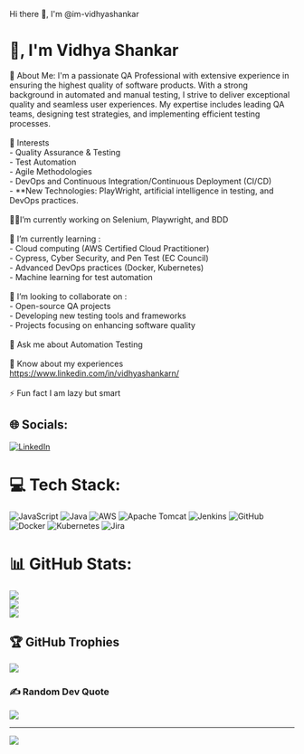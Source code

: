  Hi there 👋, I'm @im-vidhyashankar

# 👋, I'm Vidhya Shankar

💫 About Me:
I'm a passionate QA Professional with extensive experience in ensuring the highest quality of software products. With a strong background in automated and manual testing, I strive to deliver exceptional quality and seamless user experiences. My expertise includes leading QA teams, designing test strategies, and implementing efficient testing processes.<br> <br>👀 Interests<br>- Quality Assurance & Testing<br>- Test Automation<br>- Agile Methodologies<br>- DevOps and Continuous Integration/Continuous Deployment (CI/CD)<br>- **New Technologies: PlayWright, artificial intelligence in testing, and DevOps practices.<br><br>👨‍💻I’m currently working on Selenium, Playwright, and BDD <br><br>🌱 I’m currently learning :<br>- Cloud computing (AWS Certified Cloud Practitioner)<br>- Cypress, Cyber Security, and Pen Test (EC Council)<br>- Advanced DevOps practices (Docker, Kubernetes)<br>- Machine learning for test automation<br><br> 💞️ I’m looking to collaborate on : <br>- Open-source QA projects<br>- Developing new testing tools and frameworks<br>- Projects focusing on enhancing software quality<br><br>💬 Ask me about Automation Testing<br><br>📄 Know about my experiences https://www.linkedin.com/in/vidhyashankarn/<br><br>⚡ Fun fact I am lazy but smart  


## 🌐 Socials:
[![LinkedIn](https://img.shields.io/badge/LinkedIn-%230077B5.svg?logo=linkedin&logoColor=white)](https://linkedin.com/in/https://www.linkedin.com/in/vidhyashankarn/) 

# 💻 Tech Stack:
![JavaScript](https://img.shields.io/badge/javascript-%23323330.svg?style=for-the-badge&logo=javascript&logoColor=%23F7DF1E) ![Java](https://img.shields.io/badge/java-%23ED8B00.svg?style=for-the-badge&logo=openjdk&logoColor=white) ![AWS](https://img.shields.io/badge/AWS-%23FF9900.svg?style=for-the-badge&logo=amazon-aws&logoColor=white) ![Apache Tomcat](https://img.shields.io/badge/apache%20tomcat-%23F8DC75.svg?style=for-the-badge&logo=apache-tomcat&logoColor=black) ![Jenkins](https://img.shields.io/badge/jenkins-%232C5263.svg?style=for-the-badge&logo=jenkins&logoColor=white) ![GitHub](https://img.shields.io/badge/github-%23121011.svg?style=for-the-badge&logo=github&logoColor=white) ![Docker](https://img.shields.io/badge/docker-%230db7ed.svg?style=for-the-badge&logo=docker&logoColor=white) ![Kubernetes](https://img.shields.io/badge/kubernetes-%23326ce5.svg?style=for-the-badge&logo=kubernetes&logoColor=white) ![Jira](https://img.shields.io/badge/jira-%230A0FFF.svg?style=for-the-badge&logo=jira&logoColor=white)
# 📊 GitHub Stats:
![](https://github-readme-stats.vercel.app/api?username=im-vidhyashankar&theme=radical&hide_border=false&include_all_commits=false&count_private=true)<br/>
![](https://github-readme-streak-stats.herokuapp.com/?user=im-vidhyashankar&theme=radical&hide_border=false)<br/>
![](https://github-readme-stats.vercel.app/api/top-langs/?username=im-vidhyashankar&theme=radical&hide_border=false&include_all_commits=false&count_private=true&layout=compact)

## 🏆 GitHub Trophies
![](https://github-profile-trophy.vercel.app/?username=im-vidhyashankar&theme=radical&no-frame=false&no-bg=true&margin-w=4)

### ✍️ Random Dev Quote
![](https://quotes-github-readme.vercel.app/api?type=horizontal&theme=radical)

---
[![](https://visitcount.itsvg.in/api?id=im-vidhyashankar&icon=0&color=0)](https://visitcount.itsvg.in)

<!-- Proudly created with GPRM ( https://gprm.itsvg.in ) -->
